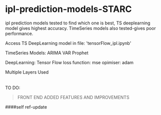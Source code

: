 # ipl-prediction-models-STARC
ipl prediction models tested to find which one is best, TS deeplearning model gives highest accuracy. TimeSeries models also tested-gives poor performance.

Access TS DeepLearning model in file: 'tensorFlow_ipl.ipynb'

TimeSeries Models:
ARIMA
VAR
Prophet

DeepLearning:
Tensor Flow
loss function:
mse
opimiser: 
adam

Multiple Layers Used

######
TO DO: 
>FRONT END
>ADDED FEATURES AND IMPROVEMENTS

####self ref-update

